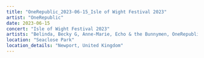 ```yaml
---
title: "OneRepublic_2023-06-15_Isle of Wight Festival 2023"
artist: "OneRepublic"
date: 2023-06-15
concert: "Isle of Wight Festival 2023"
artists: "Belinda, Becky G, Anne-Marie, Echo & the Bunnymen, OneRepublic, Alizzz, Blondie"
location: "Seaclose Park"
location_details: "Newport, United Kingdom"
---
```

